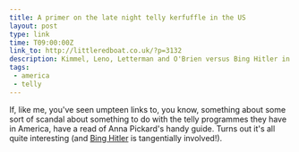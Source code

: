 ```yaml
---
title: A primer on the late night telly kerfuffle in the US
layout: post
type: link
time: T09:00:00Z
link_to: http://littleredboat.co.uk/?p=3132
description: Kimmel, Leno, Letterman and O'Brien versus Bing Hitler in the world series of telly in America.
tags:
 - america
 - telly
---
```


If, like me, you've seen umpteen links to, you know, something about some sort of scandal about something to do with the telly programmes they have in America, have a read of Anna Pickard's handy guide. Turns out it's all quite interesting (and [Bing Hitler][1] is tangentially involved!).

[1]:http://en.wikipedia.org/wiki/Craig_Ferguson
